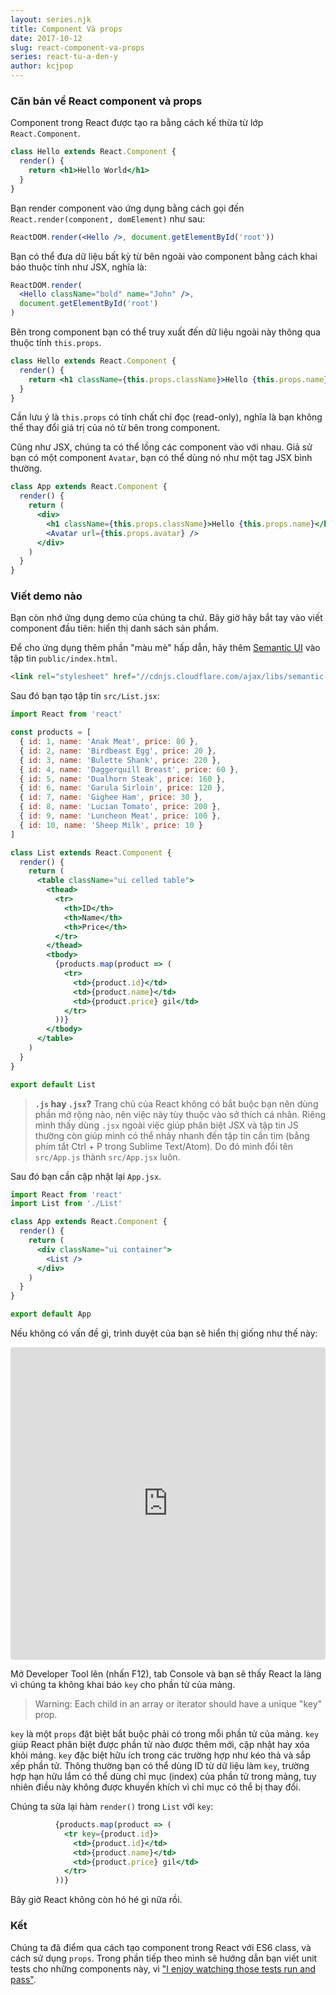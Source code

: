 ```yaml
---
layout: series.njk
title: Component Và props
date: 2017-10-12
slug: react-component-va-props
series: react-tu-a-den-y
author: kcjpop
---
```

### Căn bản về React component và props
Component trong React được tạo ra bằng cách kế thừa từ lớp `React.Component`.

```jsx
class Hello extends React.Component {
  render() {
    return <h1>Hello World</h1>
  }
}
```

Bạn render component vào ứng dụng bằng cách gọi đến `React.render(component, domElement)` như sau:

```jsx
ReactDOM.render(<Hello />, document.getElementById('root'))
```

Bạn có thể đưa dữ liệu bất kỳ từ bên ngoài vào component bằng cách khai báo thuộc tính như JSX, nghĩa là:

```jsx
ReactDOM.render(
  <Hello className="bold" name="John" />,
  document.getElementById('root')
)
```

Bên trong component bạn có thể truy xuất đến dữ liệu ngoài này thông qua thuộc tính `this.props`.

```jsx
class Hello extends React.Component {
  render() {
    return <h1 className={this.props.className}>Hello {this.props.name}</h1>
  }
}
```

Cần lưu ý là `this.props` có tính chất chỉ đọc (read-only), nghĩa là bạn không thể thay đổi giá trị của nó từ bên trong component.

Cũng như JSX, chúng ta có thể lồng các component vào với nhau. Giả sử bạn có một component `Avatar`, bạn có thể dùng nó như một tag JSX bình thường.

```jsx
class App extends React.Component {
  render() {
    return (
      <div>
        <h1 className={this.props.className}>Hello {this.props.name}</h1>
        <Avatar url={this.props.avatar} />
      </div>
    )
  }
}
```

### Viết demo nào

Bạn còn nhớ ứng dụng demo của chúng ta chứ. Bây giờ hãy bắt tay vào viết component đầu tiên: hiển thị danh sách sản phẩm.

Để cho ứng dụng thêm phần "màu mè" hấp dẫn, hãy thêm [Semantic UI](https://semantic-ui.com/) vào tập tin `public/index.html`.

```html
<link rel="stylesheet" href="//cdnjs.cloudflare.com/ajax/libs/semantic-ui/2.2.13/semantic.min.css">
```

Sau đó bạn tạo tập tin `src/List.jsx`:

```jsx
import React from 'react'

const products = [
  { id: 1, name: 'Anak Meat', price: 80 },
  { id: 2, name: 'Birdbeast Egg', price: 20 },
  { id: 3, name: 'Bulette Shank', price: 220 },
  { id: 4, name: 'Daggerquill Breast', price: 60 },
  { id: 5, name: 'Dualhorn Steak', price: 160 },
  { id: 6, name: 'Garula Sirloin', price: 120 },
  { id: 7, name: 'Gighee Ham', price: 30 },
  { id: 8, name: 'Lucian Tomato', price: 200 },
  { id: 9, name: 'Luncheon Meat', price: 100 },
  { id: 10, name: 'Sheep Milk', price: 10 }
]

class List extends React.Component {
  render() {
    return (
      <table className="ui celled table">
        <thead>
          <tr>
            <th>ID</th>
            <th>Name</th>
            <th>Price</th>
          </tr>
        </thead>
        <tbody>
          {products.map(product => (
            <tr>
              <td>{product.id}</td>
              <td>{product.name}</td>
              <td>{product.price} gil</td>
            </tr>
          ))}
        </tbody>
      </table>
    )
  }
}

export default List
```

> **`.js` hay `.jsx`?**
> Trang chủ của React không có bắt buộc bạn nên dùng phần mở rộng nào, nên việc này tùy thuộc vào sở thích cá nhân. Riêng mình thấy dùng `.jsx` ngoài việc giúp phân biệt JSX và tập tin JS thường còn giúp mình có thể nhảy nhanh đến tập tin cần tìm (bằng phím tắt Ctrl + P trong Sublime Text/Atom). Do đó mình đổi tên `src/App.js` thành `src/App.jsx` luôn.

Sau đó bạn cần cập nhật lại `App.jsx`.

```jsx
import React from 'react'
import List from './List'

class App extends React.Component {
  render() {
    return (
      <div className="ui container">
        <List />
      </div>
    )
  }
}

export default App
```

Nếu không có vấn đề gì, trình duyệt của bạn sẽ hiển thị giống như thế này:

<iframe src="https://codesandbox.io/embed/7j12n5rp4j?view=preview" style="width:100%; height:500px; border:0; border-radius: 4px; overflow:hidden;" sandbox="allow-modals allow-forms allow-popups allow-scripts allow-same-origin"></iframe>

Mở Developer Tool lên (nhấn F12), tab Console và bạn sẽ thấy React la làng vì chúng ta không khai báo `key` cho phần tử của mảng.

> Warning: Each child in an array or iterator should have a unique "key" prop.

`key` là một `props` đặt biệt bắt buộc phải có trong mỗi phần tử của mảng. `key` giúp React phân biệt được phần tử nào được thêm mới, cập nhật hay xóa khỏi mảng.  `key` đặc biệt hữu ích trong các trường hợp như kéo thả và sắp xếp phần tử. Thông thường bạn có thể dùng ID từ dữ liệu làm `key`, trường hợp hạn hữu lắm có thể dùng chỉ mục (index) của phần tử trong mảng, tuy nhiên điều này không được khuyến khích vì chỉ mục có thể bị thay đổi.

Chúng ta sửa lại hàm `render()` trong `List` với `key`:

```jsx
          {products.map(product => (
            <tr key={product.id}>
              <td>{product.id}</td>
              <td>{product.name}</td>
              <td>{product.price} gil</td>
            </tr>
          ))}
```

Bây giờ React không còn hó hé gì nữa rồi.

### Kết

Chúng ta đã điểm qua cách tạo component trong React với ES6 class, và cách sử dụng `props`. Trong phần tiếp theo mình sẽ hướng dẫn bạn viết unit tests cho những components này, vì ["I enjoy watching those tests run and pass"](https://i.imgur.com/6Scde0x.jpg).
